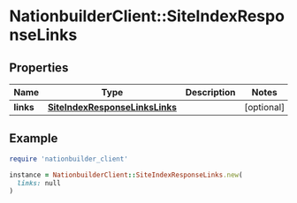 # NationbuilderClient::SiteIndexResponseLinks

## Properties

| Name | Type | Description | Notes |
| ---- | ---- | ----------- | ----- |
| **links** | [**SiteIndexResponseLinksLinks**](SiteIndexResponseLinksLinks.md) |  | [optional] |

## Example

```ruby
require 'nationbuilder_client'

instance = NationbuilderClient::SiteIndexResponseLinks.new(
  links: null
)
```

